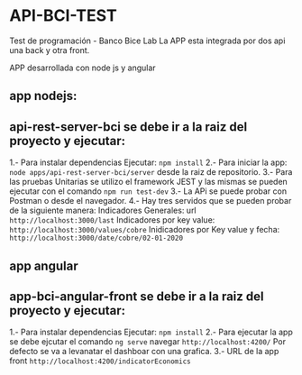 # API-BCI-TEST
Test de programación - Banco Bice Lab
La APP esta integrada por dos api una back y otra front.

APP desarrollada con node js y angular

## app nodejs:
## api-rest-server-bci se debe ir a la raiz del proyecto y ejecutar:
1.- Para instalar dependencias Ejecutar: `npm install`
2.- Para iniciar la app: `node apps/api-rest-server-bci/server` desde la raiz de repositorio.
3.- Para las pruebas Unitarias se utilizo el framework JEST y las mismas se pueden ejecutar con 
    el comando `npm run test-dev`
3.- La APi se puede probar con Postman o desde el navegador.
4.- Hay tres servidos que se pueden probar de la siguiente manera:
    Indicadores Generales: url `http://localhost:3000/last`
    Indicadores por key value: `http://localhost:3000/values/cobre`
    Inidicadores por Key value y fecha: `http://localhost:3000/date/cobre/02-01-2020`
    
## app angular
## app-bci-angular-front se debe ir a la raiz del proyecto y ejecutar:
1.- Para instalar dependencias Ejecutar: `npm install`
2.- Para ejecutar la app se debe ejcutar el comando `ng serve`  navegar `http://localhost:4200/`
    Por defecto se va a levanatar el dashboar con una grafica.
3.- URL de la app front `http://localhost:4200/indicatorEconomics`
